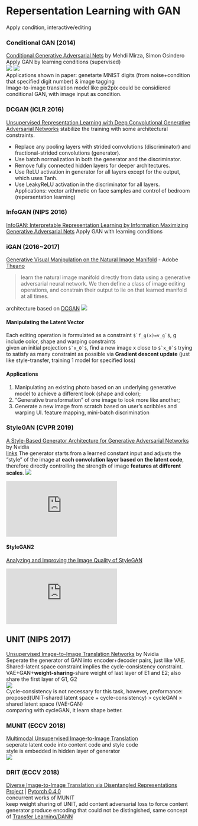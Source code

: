 # Repersentation Learning with GAN
Apply condition, interactive/editing
### Conditional GAN (2014)
[Conditional Generative Adversarial Nets](https://arxiv.org/abs/1411.1784) by Mehdi Mirza, Simon Osindero  
Apply GAN by learning conditions (supervised)  
![](img/cGAN.png)
![](img/cGAN_MNIST.png)  
Applications shown in paper: genetarte MNIST digits (from noise+condition that specified digit number) & image tagging  
Image-to-image translation model like pix2pix could be considiered conditional GAN, with image input as condition.  

### DCGAN (ICLR 2016)
[Unsupervised Representation Learning with Deep Convolutional Generative Adversarial Networks](https://arxiv.org/abs/1511.06434)
stabilize the training with some architectural constraints.
* Replace any pooling layers with strided convolutions (discriminator) and fractional-strided convolutions (generator). 
* Use batch normalization in both the generator and the discriminator. 
* Remove fully connected hidden layers for deeper architectures. 
* Use ReLU activation in generator for all layers except for the output, which uses Tanh. 
* Use LeakyReLU activation in the discriminator for all layers. 
Applications:
vector arithmetic on face samples and control of bedroom (repersentation learning)

### InfoGAN (NIPS 2016)
[InfoGAN: Interpretable Representation Learning by Information Maximizing Generative Adversarial Nets](https://arxiv.org/abs/1606.03657)
Apply GAN with learning conditions

### iGAN (2016~2017)
[Generative Visual Manipulation on the Natural Image Manifold](https://arxiv.org/abs/1609.03552) - Adobe  
[Theano](https://github.com/junyanz/iGAN)  
>  learn the natural image manifold directly from data using a generative adversarial neural network. We then define a class of image editing operations, and constrain their output to lie on that learned manifold at all times.

architecture based on [DCGAN](#dcgan-iclr-2016)
![](img/iGAN.png)
####  Manipulating the Latent Vector
Each editing operation is formulated as a constraint ``$`f_g(x)=v_g`$``, g include color, shape and warping constraints  
given an initial projection ``$`x_0`$``, find a new image x close to ``$`x_0`$`` trying to satisfy as many constraint as possible via **Gradient descent update** (just like style-transfer, training 1 model for specified loss)  

#### Applications
1. Manipulating an existing photo based on an underlying generative model to achieve a different look (shape and color);
1. “Generative transformation” of one image to look more like another; 
1. Generate a new image from scratch based on user’s scribbles and warping UI.
feature mapping, mini-batch discrimination  

### StyleGAN (CVPR 2019)
[A Style-Based Generator Architecture for Generative Adversarial Networks](https://arxiv.org/abs/1812.04948) by Nvidia  
[links](https://nvlabs.github.io/stylegan2/versions.html)
The generator starts from a learned constant input and adjusts the “style” of the image at **each convolution layer based on the latent code**, therefore directly controlling the strength of image **features at different scales**.
![](img/styleGAN_generator.png)
<iframe src="https://www.youtube.com/embed/kSLJriaOumA" frameborder="0" allow="accelerometer; autoplay; encrypted-media; gyroscope; picture-in-picture" allowfullscreen></iframe>

#### StyleGAN2
[Analyzing and Improving the Image Quality of StyleGAN](https://arxiv.org/abs/1912.04958)  
<iframe src="https://www.youtube.com/embed/c-NJtV9Jvp0" frameborder="0" allow="accelerometer; autoplay; encrypted-media; gyroscope; picture-in-picture" allowfullscreen></iframe>

## UNIT (NIPS 2017)
[Unsupervised Image-to-Image Translation Networks](https://arxiv.org/abs/1703.00848) by Nvidia  
Seperate the generator of GAN into encoder+decoder pairs, just like VAE.  
Shared-latent space constraint implies the cycle-consistency constraint.  
VAE+GAN+**weight-sharing**-share weight of last layer of E1 and E2; also share the first layer of G1, G2  
![](img/UNIT.png)  
Cycle-consistency is not necessary for this task, however, preformance: proposed(UNIT-shared latent space + cycle-consistency) > cycleGAN > shared latent space (VAE-GAN)  
comparing with cycleGAN, it learn shape better.  
### MUNIT (ECCV 2018)
[Multimodal Unsupervised Image-to-Image Translation](https://arxiv.org/abs/1804.04732)  
seperate latent code into content code and style code  
style is embedded in hidden layer of generator  
![](img/MUNIT.png)
### DRIT (ECCV 2018)
[Diverse Image-to-Image Translation via Disentangled Representations](https://arxiv.org/abs/1808.00948)  
[Project](http://vllab.ucmerced.edu/hylee/DRIT_pp/) | [Pytorch 0.4.0](https://github.com/HsinYingLee/DRIT/)  
concurrent works of MUNIT  
keep weight sharing of UNIT, add content adversarial loss to force content generator produce encoding that could not be distingished, same concept of [Transfer Learning/DANN](/transfer_learning/index.html#dann-nips-2014)